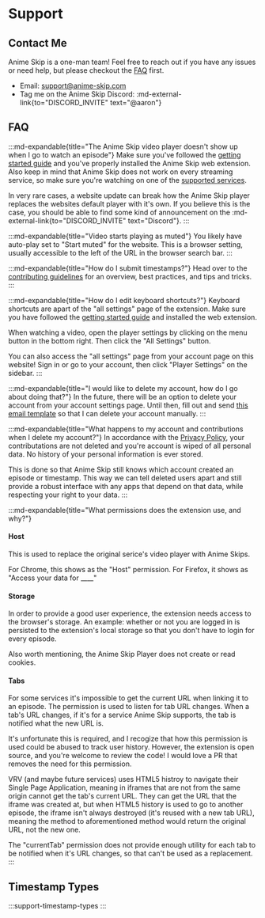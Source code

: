 # Support

## Contact Me

Anime Skip is a one-man team! Feel free to reach out if you have any issues or need help, but please checkout the [FAQ](#faq) first.

- Email: <support@anime-skip.com>
- Tag me on the Anime Skip Discord: :md-external-link{to="DISCORD_INVITE" text="@aaron"}

## FAQ

:::md-expandable{title="The Anime Skip video player doesn't show up when I go to watch an episode"}
Make sure you've followed the [getting started guide](/) and you've properly installed the Anime Skip web extension. Also keep in mind that Anime Skip does not work on every streaming service, so make sure you're watching on one of the [supported services](/#supported-services).

In very rare cases, a website update can break how the Anime Skip player replaces the websites default player with it's own. If you believe this is the case, you should be able to find some kind of announcement on the :md-external-link{to="DISCORD_INVITE" text="Discord"}.
:::

:::md-expandable{title="Video starts playing as muted"}
You likely have auto-play set to "Start muted" for the website. This is a browser setting, usually accessible to the left of the URL in the browser search bar.
:::

:::md-expandable{title="How do I submit timestamps?"}
Head over to the [contributing guidelines](/contributing-timestamps) for an overview, best practices, and tips and tricks. 
:::

:::md-expandable{title="How do I edit keyboard shortcuts?"}
Keyboard shortcuts are apart of the "all settings" page of the extension. Make sure you have followed the [getting started guide](/get-started) and installed the web extension.

When watching a video, open the player settings by clicking on the menu button in the bottom right. Then click the "All Settings" button.

You can also access the "all settings" page from your account page on this website! Sign in or go to your account, then click "Player Settings" on the sidebar.
:::

:::md-expandable{title="I would like to delete my account, how do I go about doing that?"}
In the future, there will be an option to delete your account from your account settings page. Until then, fill out and send [this email template](mailto:support@anime-skip.com?subject=Anime%20Skip%20-%20Delete%20Account&body=My%20email%20is%20_,%20and%20my%20username%20is%20_.) so that I can delete your account manually. 
:::

:::md-expandable{title="What happens to my account and contributions when I delete my account?"}
In accordance with the [Privacy Policy](/docs/policies/privacy), your contributations are not deleted and you're account is wiped of all personal data. No history of your personal information is ever stored. 

This is done so that Anime Skip still knows which account created an episode or timestamp. This way we can tell deleted users apart and still provide a robust interface with any apps that depend on that data, while respecting your right to your data. 
:::

:::md-expandable{title="What permissions does the extension use, and why?"}
#### Host

This is used to replace the original serice's video player with Anime Skips.

For Chrome, this shows as the "Host" permission. For Firefox, it shows as "Access your data for ____" 

#### Storage

In order to provide a good user experience, the extension needs access to the browser's storage. An example: whether or not you are logged in is persisted to the extension's local storage so that you don't have to login for every episode. 

Also worth mentioning, the Anime Skip Player does not create or read cookies.

#### Tabs

For some services it's impossible to get the current URL when linking it to an episode. The permission is used to listen for tab URL changes. When a tab's URL changes, if it's for a service Anime Skip supports, the tab is notified what the new URL is.

It's unfortunate this is required, and I recogize that how this permission is used could be abused to track user history. However, the extension is open source, and you're welcome to review the code! I would love a PR that removes the need for this permission.

VRV (and maybe future services) uses HTML5 histroy to navigate their Single Page Application, meaning in iframes that are not from the same origin cannot get the tab's current URL. They can get the URL that the iframe was created at, but when HTML5 history is used to go to another episode, the iframe isn't always destroyed (it's reused with a new tab URL), meaning the method to aforementioned method would return the original URL, not the new one. 

The "currentTab" permission does not provide enough utility for each tab to be notified when it's URL changes, so that can't be used as a replacement. 
:::

## Timestamp Types

:::support-timestamp-types
:::
